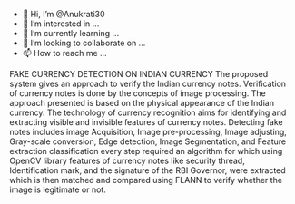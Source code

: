 - 👋 Hi, I’m @Anukrati30
- 👀 I’m interested in ...
- 🌱 I’m currently learning ...
- 💞️ I’m looking to collaborate on ...
- 📫 How to reach me ...

<!---
Anukrati30/Anukrati30 is a ✨ special ✨ repository because its `README.md` (this file) appears on your GitHub profile.
You can click the Preview link to take a look at your changes.
--->
FAKE CURRENCY DETECTION ON INDIAN CURRENCY
The proposed system gives an approach to verify the Indian currency notes.  Verification of currency notes is done by the concepts of image processing. The approach presented is  based on the physical appearance of the Indian currency. The technology of currency recognition aims for identifying and extracting visible and invisible features of currency notes. Detecting fake notes includes image Acquisition, Image pre-processing, Image adjusting, Gray-scale conversion, Edge detection, Image Segmentation, and Feature extraction classification every step required an algorithm for which using OpenCV library features of currency notes like security thread, Identification mark,  and the signature of the RBI Governor, were extracted which is then matched and compared using  FLANN to verify whether the image is legitimate or not. 

